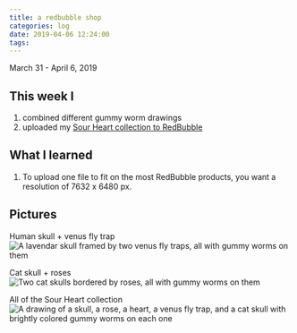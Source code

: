 ```yaml
---
title: a redbubble shop
categories: log
date: 2019-04-06 12:24:00
tags:
---
```


March 31 - April 6, 2019

## This week I
1. combined different gummy worm drawings 
1. uploaded my [Sour Heart collection to RedBubble](https://www.redbubble.com/people/camo-cat/collections/1088680-sour-heart?asc=u)

## What I learned
1. To upload one file to fit on the most RedBubble products, you want a resolution of 7632 x 6480 px.

## Pictures

Human skull + venus fly trap
![A lavendar skull framed by two venus fly traps, all with gummy worms on them](https://i.imgur.com/pz5uoGR.png)

Cat skull + roses
![Two cat skulls bordered by roses, all with gummy worms on them](https://i.imgur.com/XsV639E.png)

All of the Sour Heart collection
![A drawing of a skull, a rose, a heart, a venus fly trap, and a cat skull with brightly colored gummy worms on each one](https://i.imgur.com/IsigyiI.png)
